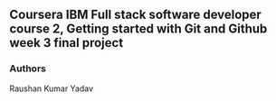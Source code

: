 ## Coursera IBM Full stack software developer course 2, Getting started with Git and Github week 3 final project

### Authors
Raushan Kumar Yadav
